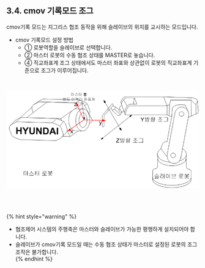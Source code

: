 ﻿## 3.4. cmov 기록모드 조그


cmov기록 모드는 지그리스 협조 동작을 위해 슬레이브의 위치를 교시하는 모드입니다. 

 -	cmov 기록모드 설정 방법  
    - ①	로봇역할을 슬레이브로 선택합니다.  
    - ②	마스터 로봇의 수동 협조 상태를 MASTER로 놓습니다.  
    - ④	직교좌표계 조그 상태에서도 마스터 좌표와 상관없이 로봇의 직교좌표계 기준으로 조그가 이루어집니다. 

<Br>

![[그림 3-10] cmov 기록모드 조그](../_assets/3-10.png)

<br>
 
<br>

 {% hint style="warning" %}
-  협조제어 시스템의 주행축은 마스터와 슬레이브가 가능한 평행하게 설치되어야 합니다.   
-  슬레이브가 cmov기록 모드일 때는 수동 협조 상태가 마스터로 설정된 로봇의 조그 조작은 불가합니다.  
{% endhint %}
